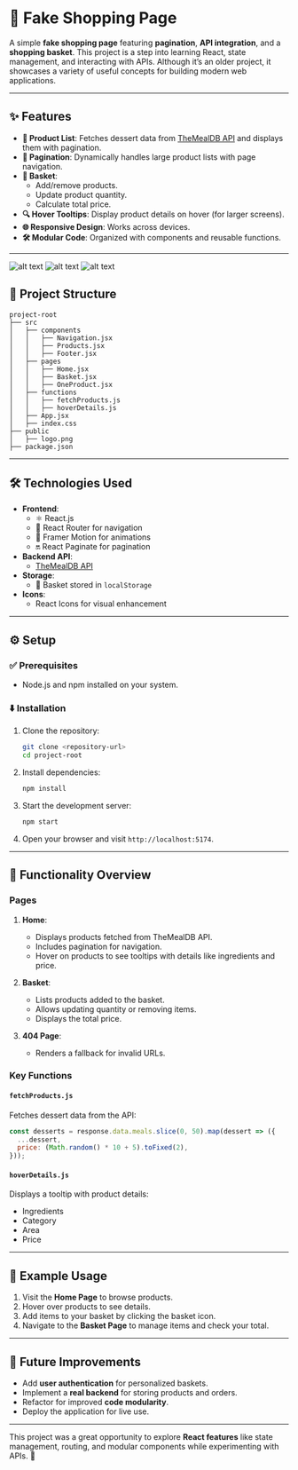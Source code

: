 # 🛒 Fake Shopping Page

A simple **fake shopping page** featuring **pagination**, **API integration**, and a **shopping basket**. This project is a step into learning React, state management, and interacting with APIs. Although it’s an older project, it showcases a variety of useful concepts for building modern web applications.

---

## ✨ Features

- **🛟️ Product List**: Fetches dessert data from [TheMealDB API](https://www.themealdb.com/) and displays them with pagination.
- **🔄 Pagination**: Dynamically handles large product lists with page navigation.
- **🛒 Basket**:
  - Add/remove products.
  - Update product quantity.
  - Calculate total price.
- **🔍 Hover Tooltips**: Display product details on hover (for larger screens).
- **🌐 Responsive Design**: Works across devices.
- **🛠️ Modular Code**: Organized with components and reusable functions.

---

![alt text](https://github.com/FoxerBN/basic-desertsPage/blob/master/public/Sn%C3%ADmka%20obrazovky1.png)
![alt text](https://github.com/FoxerBN/basic-desertsPage/blob/master/public/Sn%C3%ADmka%20obrazovky2.png)
![alt text](https://github.com/FoxerBN/basic-desertsPage/blob/master/public/Sn%C3%ADmka%20obrazovky3.png)

## 📂 Project Structure

```
project-root
├── src
│   ├── components
│   │   ├── Navigation.jsx
│   │   ├── Products.jsx
│   │   ├── Footer.jsx
│   ├── pages
│   │   ├── Home.jsx
│   │   ├── Basket.jsx
│   │   ├── OneProduct.jsx
│   ├── functions
│   │   ├── fetchProducts.js
│   │   ├── hoverDetails.js
│   ├── App.jsx
│   ├── index.css
├── public
│   ├── logo.png
├── package.json
```

---

## 🛠️ Technologies Used

- **Frontend**:
  - ⚛️ React.js
  - 🚤 React Router for navigation
  - 💅 Framer Motion for animations
  - 🔛 React Paginate for pagination
- **Backend API**:
  - [TheMealDB API](https://www.themealdb.com/)
- **Storage**:
  - 🛒 Basket stored in `localStorage`
- **Icons**:
  - React Icons for visual enhancement

---

## ⚙️ Setup

### ✅ Prerequisites

- Node.js and npm installed on your system.

### ⬇️ Installation

1. Clone the repository:

   ```bash
   git clone <repository-url>
   cd project-root
   ```

2. Install dependencies:

   ```bash
   npm install
   ```

3. Start the development server:

   ```bash
   npm start
   ```

4. Open your browser and visit `http://localhost:5174`.

---

## 🔗 Functionality Overview

### Pages

1. **Home**:

   - Displays products fetched from TheMealDB API.
   - Includes pagination for navigation.
   - Hover on products to see tooltips with details like ingredients and price.

2. **Basket**:

   - Lists products added to the basket.
   - Allows updating quantity or removing items.
   - Displays the total price.

3. **404 Page**:

   - Renders a fallback for invalid URLs.

### Key Functions

#### `fetchProducts.js`

Fetches dessert data from the API:

```javascript
const desserts = response.data.meals.slice(0, 50).map(dessert => ({
  ...dessert,
  price: (Math.random() * 10 + 5).toFixed(2),
}));
```

#### `hoverDetails.js`

Displays a tooltip with product details:

- Ingredients
- Category
- Area
- Price

---

## 📖 Example Usage

1. Visit the **Home Page** to browse products.
2. Hover over products to see details.
3. Add items to your basket by clicking the basket icon.
4. Navigate to the **Basket Page** to manage items and check your total.

---

## 🎯 Future Improvements

- Add **user authentication** for personalized baskets.
- Implement a **real backend** for storing products and orders.
- Refactor for improved **code modularity**.
- Deploy the application for live use.

---

This project was a great opportunity to explore **React features** like state management, routing, and modular components while experimenting with APIs. 🎉

